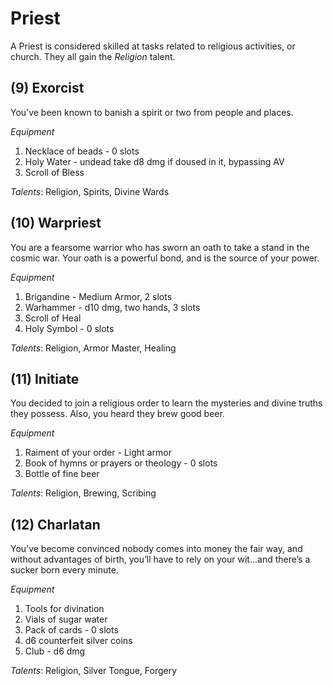 # Priest
A Priest is considered skilled at tasks related to religious activities, or church. They all gain the *Religion* talent.
## (9) Exorcist
You’ve been known to banish a spirit or two from people and places. 

*Equipment*
1. Necklace of beads - 0 slots
1. Holy Water - undead take d8 dmg if doused in it, bypassing AV
1. Scroll of Bless

*Talents*: Religion, Spirits, Divine Wards
## (10) Warpriest
You are a fearsome warrior who has sworn an oath to take a stand in the cosmic war. Your oath is a powerful bond, and is the source of your power.

*Equipment*
1. Brigandine - Medium Armor, 2 slots
1. Warhammer - d10 dmg, two hands, 3 slots
1. Scroll of Heal
1. Holy Symbol - 0 slots

*Talents*: Religion, Armor Master, Healing
## (11) Initiate
You decided to join a religious order to learn the mysteries and divine truths they possess. Also, you heard they brew good beer.

*Equipment*
1. Raiment of your order - Light armor
1. Book of hymns or prayers or theology - 0 slots
1. Bottle of fine beer

*Talents*: Religion, Brewing, Scribing
## (12) Charlatan
You’ve become convinced nobody comes into money the fair way, and without advantages of birth, you’ll have to rely on your wit...and there’s a sucker born every minute.

*Equipment*
1. Tools for divination
1. Vials of sugar water
1. Pack of cards - 0 slots
1. d6 counterfeit silver coins
1. Club - d6 dmg

*Talents*: Religion, Silver Tongue, Forgery